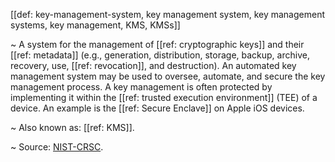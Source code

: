 [[def: key-management-system, key management system, key management systems, key management, KMS, KMSs]]

~ A system for the management of [[ref: cryptographic keys]] and their [[ref: metadata]] (e.g., generation, distribution, storage, backup, archive, recovery, use, [[ref: revocation]], and destruction). An automated key management system may be used to oversee, automate, and secure the key management process. A key management is often protected by implementing it within the [[ref: trusted execution environment]] (TEE) of a device. An example is the [[ref: Secure Enclave]] on Apple iOS devices.

~ Also known as: [[ref: KMS]].

~ Source: [NIST-CRSC](https://csrc.nist.gov/glossary/term/key_management_system).
